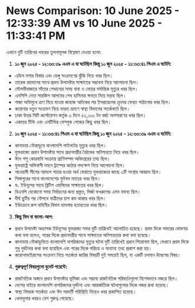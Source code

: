 # News Comparison: 10 June 2025 - 12:33:39 AM vs 10 June 2025 - 11:33:41 PM

এখানে দুটি তারিখের খবরের তুলনামূলক বিশ্লেষণ দেওয়া হলো:

1.  **১০ জুন ২০২৫ - ১২:৩৩:৩৯ এএম এ যা ঘটেছিল কিন্তু ১০ জুন ২০২৫ - ১১:৩৩:৪১ পিএম এ ঘটেনি:**

*   এডিস মশার বিস্তার এবং ডেঙ্গু সংক্রমণের ঝুঁকি নিয়ে খবর ছিল।
*   তারেক রহমানের সাথে প্রধান উপদেষ্টার সাক্ষাতের সম্ভাবনা নিয়ে আলোচনা ছিল।
*   মৌলভীবাজারে সাঁতার শেখানোর সময় বাবা ও মেয়ের মর্মান্তিক মৃত্যুর খবর ছিল।
*   এনসিপি নেতা সারজিস আলমের শেখ হাসিনার ক্ষমতা নিয়ে মন্তব্য ছিল।
*   গাজা অভিমুখে ত্রাণ নিয়ে যাওয়া জাহাজ আটকের পর ইসরায়েলের ক্রুদের ফেরত পাঠানোর খবর ছিল।
*   করোনার নতুন সংক্রমণ নিয়ে ভারত ভ্রমণে স্বাস্থ্য বিভাগের সতর্কবার্তা ছিল।
*   ঢাকা উত্তর সিটি কর্পোরেশন কর্তৃক ৩ দিনে ৫২,০০০ টন বর্জ্য অপসারণের খবর ছিল।
*   একাত্তর টিভি এবং এনটিভির ফেসবুক পেজের কিছু খবর ছিল।

2.  **১০ জুন ২০২৫ - ১১:৩৩:৪১ পিএম এ যা ঘটেছিল কিন্তু ১০ জুন ২০২৫ - ১২:৩৩:৩৯ এএম এ ঘটেনি:**

*   কানাডায় নৌকাডুবে বাংলাদেশি পাইলটের মৃত্যুর খবর ছিল।
*   যুক্তরাজ্যে প্রধান উপদেষ্টার সাথে প্রধানমন্ত্রীর বৈঠকের অনিশ্চয়তা নিয়ে খবর ছিল।
*   ঈদে পশু কোরবানি সংক্রান্ত প্রাণিসম্পদ অধিদপ্তরের তথ্য ছিল।
*   যুক্তরাষ্ট্রে অভিবাসী দমনে ট্রাম্পের কঠোর পদক্ষেপ নিয়ে আলোচনা ছিল।
*   আওয়ামী লীগের আমলে পাচার হওয়া অর্থ ফেরাতে যুক্তরাজ্যের কাছে ৩টি সংস্থার আহ্বান ছিল।
*   সিঙ্গাপুরের সাথে বাংলাদেশের ফুটবল ম্যাচের খবর ছিল।
*   ড. ইউনূসের সাথে ব্রিটিশ এম‌পিদের সাক্ষাতের খবর ছিল।
*   বিএনপি যেকোনো সময় নির্বাচনের জন্য প্রস্তুত, মির্জা ফখরুলের এমন বক্তব্য ছিল।
*   দীর্ঘ ছুটির পর নৌপথে যাত্রীদের চাপ কম থাকার খবর ছিল।
*   ইউক্রেনে রুশ বাহিনীর বিমান হামলায় হতাহতের খবর ছিল।

3.  **কিছু মিল বা ফলো-আপ:**

*   প্রধান উপদেষ্টা অধ্যাপক ইউনূসের যুক্তরাজ্য সফর দুটি তারিখেই আলোচিত হয়েছে। প্রথম দিকে সফরের ঘোষণার কথা বলা হলেও, পরের দিকে প্রধানমন্ত্রীর সাথে সাক্ষাতের অনিশ্চয়তার কথা বলা হয়েছে।
*   কানাডায় নৌকাডুবিতে বাংলাদেশি নাগরিকদের মৃত্যুর ঘটনা দুটি তারিখেই প্রধান শিরোনাম ছিল, যেখানে প্রথম দিকে শুধু দুর্ঘটনার কথা বলা হয়েছিল এবং পরের দিকে পরিচয় ও অন্যান্য তথ্য প্রকাশ করা হয়।
*   করোনাভাইরাসের সংক্রমণ নিয়ে সতর্কতা জারির বিষয়টি দুই সময়েই ছিল, যা একটি চলমান উদ্বেগের বিষয়।

4.  **গুরুত্বপূর্ণ বিষয়গুলো বুলেট পয়েন্টে:**

*   রাজনৈতিক অঙ্গনে প্রধান উপদেষ্টার ভূমিকা এবং সম্ভাব্য রাজনৈতিক পরিবর্তনগুলো বিশেষভাবে নজরে ছিল।
*   দেশের বাইরে বাংলাদেশি নাগরিকদের দুর্ঘটনা এবং আন্তর্জাতিক ঘটনাগুলোর দিকে নজর রাখা হয়েছে।
*   স্বাস্থ্য বিষয়ক সতর্কতা এবং ঈদ পরবর্তী পরিস্থিতি নিয়েও খবর প্রকাশিত হয়েছে।
*   খেলাধুলার খবরও বেশ গুরুত্ব পেয়েছে।
